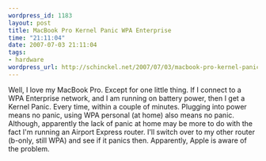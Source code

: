 ```yaml
--- 
wordpress_id: 1183
layout: post
title: MacBook Pro Kernel Panic WPA Enterprise
time: "21:11:04"
date: 2007-07-03 21:11:04
tags: 
- hardware
wordpress_url: http://schinckel.net/2007/07/03/macbook-pro-kernel-panic-wpa-enterprise/
---
```

Well, I love my MacBook Pro. Except for one little thing. If I connect to a WPA Enterprise network, and I am running on battery power, then I get a Kernel Panic. Every time, within a couple of minutes. Plugging into power means no panic, using WPA personal (at home) also means no panic. Although, apparently the lack of panic at home may be more to do with the fact I'm running an Airport Express router. I'll switch over to my other router (b-only, still WPA) and see if it panics then. Apparently, Apple is aware of the problem. 

